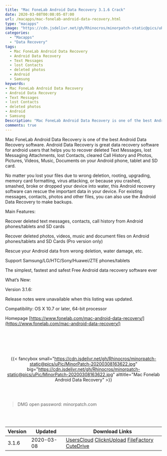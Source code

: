 ```yaml
---
title: "Mac FoneLab Android Data Recovery 3.1.6 Crack"
date: 2020-03-08T00:08:05-07:00
url: /macapps/mac-fonelab-android-data-recovery.html
type: "macapps"
image: "https://cdn.jsdelivr.net/gh/Rhinocros/minorpatch-static@pics/uPic/57lnS7.png"
categories:
  - "Macapps"
  - "Data Recovery"
tags:
  - Mac FoneLab Android Data Recovery
  - Android Data Recovery
  - Text Messages
  - lost Contacts
  - deleted photos
  - Android
  - Samsung
keywords:
- Mac FoneLab Android Data Recovery
- Android Data Recovery
- Text Messages
- lost Contacts
- deleted photos
- Android
- Samsung
Description: "Mac FoneLab Android Data Recovery is one of the best Android Data Recovery software. Android Data Recovery is great data recovery software for android users that helps you to recover deleted Text Messages"
comments: true
---
```


Mac FoneLab Android Data Recovery is one of the best Android Data Recovery software. Android Data Recovery is great data recovery software for android users that helps you to recover deleted Text Messages, lost Messaging Attachments, lost Contacts, cleared Call History and Photos, Pictures, Videos, Music, Documents on your Android phone, tablet and SD card.

No matter you lost your files due to wrong deletion, rooting, upgrading, memory card formatting, virus attacking, or because you crashed, smashed, broke or dropped your device into water, this Android recovery software can rescue the important data in your device. For existing messages, contacts, photos and other files, you can also use the Android Data Recovery to make backups.

Main Features:

Recover deleted text messages, contacts, call history from Android phones/tablets and SD cards

Recover deleted photos, videos, music and document files on Android phones/tablets and SD Cards (Pro version only)

Rescue your Android data from wrong deletion, water damage, etc.

Support Samsung/LG/HTC/Sony/Huawei/ZTE phones/tablets

The simplest, fastest and safest Free Android data recovery software ever

What’s New:

Version 3.1.6:

Release notes were unavailable when this listing was updated.

Compatibility: OS X 10.7 or later, 64-bit processor

Homepage [https://www.fonelab.com/mac-android-data-recovery/](https://www.fonelab.com/mac-android-data-recovery/)

<br/>
<br/>
<script async src="https://pagead2.googlesyndication.com/pagead/js/adsbygoogle.js"></script>
<ins class="adsbygoogle"
     style="display:block; text-align:center;"
     data-ad-layout="in-article"
     data-ad-format="fluid"
     data-ad-client="ca-pub-8746275014476192"
     data-ad-slot="5144997159"></ins>
<script>
     (adsbygoogle = window.adsbygoogle || []).push({});
</script>
<br/>
<br/>


<center>

{{< fancybox small="https://cdn.jsdelivr.net/gh/Rhinocros/minorpatch-static@pics/uPic/MinorPatch-20200308163622.jpg" big="https://cdn.jsdelivr.net/gh/Rhinocros/minorpatch-static@pics/uPic/MinorPatch-20200308163622.jpg" alttitle="Mac Fonelab Android Data Recovery" >}}

</center>

<br/>
<br/>


> DMG open password: minorpatch.com

<br/>

<br/>
<div id="history_version" class="history_version">

| Version | Updated | Download Links |
| ---- | ---- | ---- |
| 3.1.6 | 2020-03-08 | [UsersCloud](https://ouo.io/ZzpsHOX)   [ClicknUpload](https://ouo.io/zuNWET)   [FileFactory](https://ouo.io/ucH1i1)   [CuteDrive](https://ouo.io/hlrShX) |

</div>
